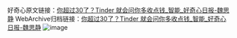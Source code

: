 好奇心原文链接：[你超过30了？Tinder 就会问你多收点钱_智能_好奇心日报-魏思静](https://www.qdaily.com/articles/7032.html)
WebArchive归档链接：[你超过30了？Tinder 就会问你多收点钱_智能_好奇心日报-魏思静](http://web.archive.org/web/20190623171637/https://www.qdaily.com/articles/7032.html)
![image](http://ww3.sinaimg.cn/large/007d5XDply1g3wbd36tbxj30u03av4ns)